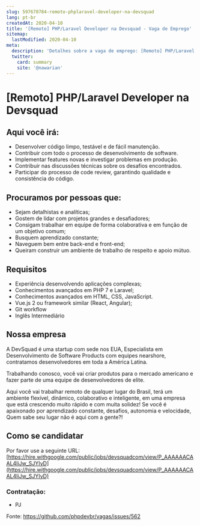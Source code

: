 ```yaml
---
slug: 597670784-remoto-phplaravel-developer-na-devsquad
lang: pt-br
createdAt: 2020-04-10
title: '[Remoto] PHP/Laravel Developer na Devsquad - Vaga de Emprego'
sitemap:
  lastModified: 2020-04-10
meta:
  description: 'Detalhes sobre a vaga de emprego: [Remoto] PHP/Laravel Developer na Devsquad'
  twitter:
    card: summary
    site: '@nawarian'
---
```


# [Remoto] PHP/Laravel Developer na Devsquad

## Aqui você irá:

- Desenvolver código limpo, testável e de fácil manutenção.
- Contribuir com todo o processo de desenvolvimento de software.
- Implementar features novas e investigar problemas em produção.
- Contribuir nas discussões técnicas sobre os desafios encontrados.
- Participar do processo de code review, garantindo qualidade e consistência do código.

##  Procuramos por pessoas que:

- Sejam detalhistas e analíticas;
- Gostem de lidar com projetos grandes e desafiadores;
- Consigam trabalhar em equipe de forma colaborativa e em função de um objetivo comum;
- Busquem aprendizado constante;
- Naveguem bem entre back-end e front-end;
- Queiram  construir um ambiente de trabalho de respeito e apoio mútuo.

## Requisitos

- Experiência desenvolvendo aplicações complexas;
- Conhecimentos avançados em PHP 7 e Laravel;
- Conhecimentos avançados em HTML, CSS, JavaScript.
- Vue.js 2 ou framework similar (React, Angular);
- Git workflow
- Inglês Intermediário

## Nossa empresa

A DevSquad é uma startup com sede nos EUA, Especialista em Desenvolvimento de Software Products com equipes nearshore, contratamos desenvolvedores em toda a América Latina.

Trabalhando conosco, você vai criar produtos para o mercado americano e fazer parte de uma equipe de desenvolvedores de elite.

Aqui você vai trabalhar remoto de qualquer lugar do Brasil, terá um ambiente flexível, dinâmico, colaborativo e inteligente, em uma empresa que está crescendo muito rápido e com muita solidez! Se você é apaixonado por aprendizado constante, desafios, autonomia e velocidade, Quem sabe seu lugar não é aqui com a gente?!

## Como se candidatar

Por favor use a seguinte URL: [https://hire.withgoogle.com/public/jobs/devsquadcom/view/P_AAAAAACAAL4IiJw_SJYIyD](https://hire.withgoogle.com/public/jobs/devsquadcom/view/P_AAAAAACAAL4IiJw_SJYIyD)

### Contratação:
- PJ

Fonte: https://github.com/phpdevbr/vagas/issues/562